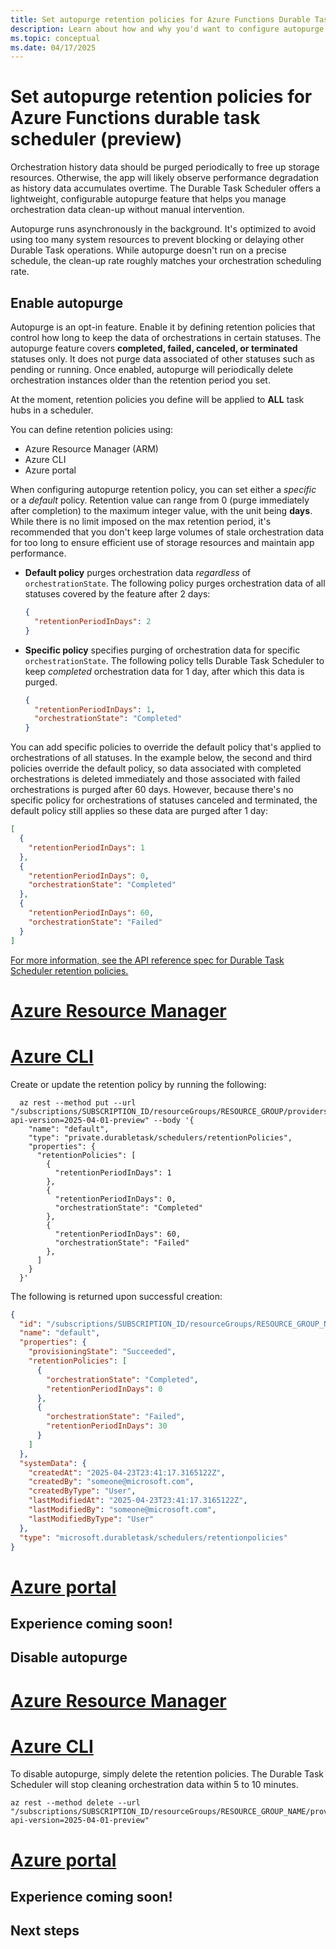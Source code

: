 ```yaml
---
title: Set autopurge retention policies for Azure Functions Durable Task Scheduler (preview)
description: Learn about how and why you'd want to configure autopurge retention policies for Durable Task Scheduler.
ms.topic: conceptual
ms.date: 04/17/2025
---
```


# Set autopurge retention policies for Azure Functions durable task scheduler (preview)

Orchestration history data should be purged periodically to free up storage resources. Otherwise, the app will likely observe performance degradation as history data accumulates overtime. The Durable Task Scheduler offers a lightweight, configurable autopurge feature that helps you manage orchestration data clean-up without manual intervention.

Autopurge runs asynchronously in the background. It's optimized to avoid using too many system resources to prevent blocking or delaying other Durable Task operations. While autopurge doesn't run on a precise schedule, the clean-up rate roughly matches your orchestration scheduling rate.

## Enable autopurge

Autopurge is an opt-in feature. Enable it by defining retention policies that control how long to keep the data of orchestrations in certain statuses. The autopurge feature covers **completed, failed, canceled, or terminated** statuses only. It does not purge data associated of other statuses such as pending or running. Once enabled, autopurge will periodically delete orchestration instances older than the retention period you set. 

At the moment, retention policies you define will be applied to **ALL** task hubs in a scheduler.

You can define retention policies using:

- Azure Resource Manager (ARM)
- Azure CLI
- Azure portal 

When configuring autopurge retention policy, you can set either a *specific* or a *default* policy. Retention value can range from  0 (purge immediately after completion) to the maximum integer value, with the unit being **days**. While there is no limit imposed on the max retention period, it's recommended that you don't keep large volumes of stale orchestration data for too long to ensure efficient use of storage resources and maintain app performance.

- **Default policy** purges orchestration data *regardless* of `orchestrationState`. The following policy purges orchestration data of all statuses covered by the feature after 2 days: 

     ```json
     {
       "retentionPeriodInDays": 2
     }
     ```

- **Specific policy** specifies purging of orchestration data for specific `orchestrationState`. The following policy tells Durable Task Scheduler to keep *completed* orchestration data for 1 day, after which this data is purged. 

     ```json
     {
       "retentionPeriodInDays": 1,
       "orchestrationState": "Completed"
     }
     ```
    
You can add specific policies to override the default policy that's applied to orchestrations of all statuses. In the example below, the second and third policies override the default policy, so data associated with completed orchestrations is deleted immediately and those associated with failed orchestrations is purged after 60 days. However, because there's no specific policy for orchestrations of statuses canceled and terminated, the default policy still applies so these data are purged after 1 day: 

  ```json
  [
    {
      "retentionPeriodInDays": 1
    },
    {
      "retentionPeriodInDays": 0,
      "orchestrationState": "Completed"
    },
    {
      "retentionPeriodInDays": 60,
      "orchestrationState": "Failed"
    }
  ]
  ```

[For more information, see the API reference spec for Durable Task Scheduler retention policies.](/rest/api/durabletask/retention-policies/create-or-replace?view=rest-durabletask-2025-04-01-preview&preserve-view=true)

# [Azure Resource Manager](#tab/arm)  

# [Azure CLI](#tab/cli)  
Create or update the retention policy by running the following:

```azurecli
  az rest --method put --url "/subscriptions/SUBSCRIPTION_ID/resourceGroups/RESOURCE_GROUP/providers/Microsoft.DurableTask/schedulers/SCHEDULER_NAME/retentionPolicies/default?api-version=2025-04-01-preview" --body '{
    "name": "default",
    "type": "private.durabletask/schedulers/retentionPolicies", 
    "properties": {
      "retentionPolicies": [
        {
          "retentionPeriodInDays": 1
        },
        {
          "retentionPeriodInDays": 0,
          "orchestrationState": "Completed"
        },
        {
          "retentionPeriodInDays": 60,
          "orchestrationState": "Failed"
        },
      ]
    }
  }'
```

The following is returned upon successful creation:
```json
{
  "id": "/subscriptions/SUBSCRIPTION_ID/resourceGroups/RESOURCE_GROUP_NAME/providers/Microsoft.DurableTask/schedulers/SCHEDULER_NAMER/retentionPolicies/default",
  "name": "default",
  "properties": {
    "provisioningState": "Succeeded",
    "retentionPolicies": [
      {
        "orchestrationState": "Completed",
        "retentionPeriodInDays": 0
      },
      {
        "orchestrationState": "Failed",
        "retentionPeriodInDays": 30
      }
    ]
  },
  "systemData": {
    "createdAt": "2025-04-23T23:41:17.3165122Z",
    "createdBy": "someone@microsoft.com",
    "createdByType": "User",
    "lastModifiedAt": "2025-04-23T23:41:17.3165122Z",
    "lastModifiedBy": "someone@microsoft.com",
    "lastModifiedByType": "User"
  },
  "type": "microsoft.durabletask/schedulers/retentionpolicies"
}
```

# [Azure portal](#tab/portal)
Experience coming soon!  
---

## Disable autopurge
# [Azure Resource Manager](#tab/arm)  

# [Azure CLI](#tab/cli)  
To disable autopurge, simply delete the retention policies. The Durable Task Scheduler will stop cleaning orchestration data within 5 to 10 minutes.

```azurecli
az rest --method delete --url "/subscriptions/SUBSCRIPTION_ID/resourceGroups/RESOURCE_GROUP_NAME/providers/Microsoft.DurableTask/schedulers/SCHEDULER_NAMER/retentionPolicies/default?api-version=2025-04-01-preview"
```

# [Azure portal](#tab/arm) 
Experience coming soon!  
---



## Next steps
